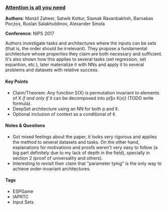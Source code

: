 ### [Attention is all you need][1]

**Authors**: Manzil Zaheer, Satwik Kottur, Siamak Ravanbakhsh, Barnabas Poczos,
Ruslan Salakhutdinov, Alexander Smola

**Conference**: NIPS 2017

Authors investigate tasks and architectures where the inputs can be sets (that
is, the order should be irrelevant). They propose a fundamental architecture
whose properties they claim are both necessary and sufficient. It's also shown
how this applies to several tasks (set regression, set expantion, etc.), later
materialize it with NNs and apply it to several problems and datasets with
relative success.

#### Key Points

* Claim/Theorem: Any function S(X) is permutation invariant to elements of X _if
  and only if_ it can be decomposed into p(§x ¢(x)) (TODO write formula).
* DeepSet architecture using an NN for both p and ¢.
* Optional inclusion of context as a conditional of ¢.

#### Notes & Questions

* Got mixed feelings about the paper, it looks very rigorous and applies
  the method to several datasets and tasks. On the other hand, explanations
  for motivations and proofs weren't very easy to follow (a big part
  definitely due to my lack of depth in the field), specially in section 2
  (proof of universality and others).
* Interesting to revisit their claim that "parameter tying" is the only way
  to achieve order-invariant architectures.

#### Tags

* ESPGame
* IAPRTC
* Input Sets

[1]: https://arxiv.org/abs/1706.03762 "Paper"
